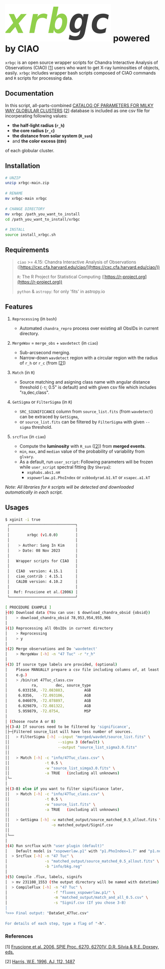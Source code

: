 # ![xrbgc_logo](xrbgc_logo.png) powered by CIAO

`xrbgc` is an open source wrapper scripts for Chandra Interactive Analysis of Observations (CIAO) [[1](#References)] users who want to get X-ray luminosities of objects, easily. `xrbgc` includes wrapper bash scripts composed of CIAO commands and `R` scripts for processing data.



## Documentation
In this script, all-parts-combined [CATALOG OF PARAMETERS FOR MILKY WAY GLOBULAR CLUSTERS](https://physics.mcmaster.ca/~harris/mwgc.dat) [[2](#References)] database is included as one csv file for incorperating following values:

- **the half-light radius (`r_h`)**
- **the core radius (`r_c`)**
- **the distance from solar system (`R_sun`)**
- and **the color excess (`EBV`)**

of each globular cluster.



## Installation

```bash
# UNZIP
unzip xrbgc-main.zip

# RENAME
mv xrbgc-main xrbgc

# CHANGE DIRECTORY
mv xrbgc /path_you_want_to_install
cd /path_you_want_to_install/xrbgc

# INSTALL
source install_xrbgc.sh
```



## Requirements

> `ciao` >= 4.15: Chandra Interactive Analysis of Observations ([https://cxc.cfa.harvard.edu/ciao/](https://cxc.cfa.harvard.edu/ciao/))
>
> `R`: The R Project for Statistical Computing ([https://r-project.org](https://r-project.org))
>
> `python` & `astropy`: for only 'fits' in astropy.io



## Features

1. `Reprocessing` (in `bash`)
	* Automated `chandra_repro` process over existing all ObsIDs in current directory.

2. `MergeWav` = `merge_obs` + `wavdetect` (in `ciao`)
	* Sub-arcsecond merging.
	* Narrow-down `wavdetect` region with a circular region with the radius of `r_h` or `r_c` (from [[2](#References)])

3. `Match` (in `R`)
	* Source matching and asigning class name with angular distance threshold (`-t`; 0.5" is default) and with given csv file which includes "ra,dec,class".

4. `GetSigma` or `FilterSigma` (in `R`)
	* `SRC_SIGNIFICANCE` column from `source_list.fits` (from `wavdetect`) can be extraced by `GetSigma`,
	* or `source_list.fits` can be filtered by `FilterSigma` with given `--sigma` threshold.

5. `srcflux` (in `ciao`)
	* Compute the **luminosity** with `R_sun` ([[2](#References)]) from **merged events**.
	* `min`, `max`, and `median` value of the probability of variability from `glvary`.
	* As a default, run `user_script`: Following parameters will be frozen while `user_script` spectral fitting (by `Sherpa`):
		* `xsphabs.abs1.nH`
		* `xspowerlaw.p1.PhoIndex` or `xsbbodyrad.b1.kT` or `xsapec.a1.kT`


*Note: All libraries for `R` scripts will be detected and downloaded automatically in each script.*



## Usages

```bash
$ xginit -i true
 ┌──────────────────────────────┐
 │                              │
 │        xrbgc (v1.0.0)        │
 │                              │
 │    > Author: Sang In Kim     │
 │    > Date: 08 Nov 2023       │
 │                              │
 │   Wrapper scripts for CIAO   │
 │                              │
 │   CIAO  version: 4.15.1      │
 │   ciao_contrib : 4.15.1      │
 │   CALDB version: 4.10.2      │
 │                              │
 │  Ref: Fruscione et al.(2006) │
 └──────────────────────────────┘

[ PROCEDURE EXAMPLE ]
├(0) Download data (You can use: $ download_chandra_obsid {obsid})
│    > download_chandra_obsid 78,953,954,955,966
│
├(1) Reprocessing all ObsIDs in current directory
│    > Reprocessing
│    > y
│
├(2) Merge observations and Do 'wavdetect'
│    > MergeWav [-h] -n "47 Tuc" -r "r_h"
│
├(3) If source type labels are provided, (optional)
│    Please MANUALLY prepare a csv file including columns of, at least: "ra, dec, source_type"
│    e.g.)
│    > /bin/cat 47Tuc_class.csv
│           ra,        dec, source_type
│     6.033158, -72.083883,         AGB
│     6.0356,   -72.093106,         AGB
│     6.046079, -72.078897,         AGB
│     6.029879, -72.081322,         AGB
│     5.959879, -72.0754,           MSP
│
│ (Choose route A or B)
├┤(3-A) If sources need to be filtered by 'significance',
│├─┤Filtered source_list will have less number of sources.
││   > FilterSigma [-h] --input "merged/wavdet/source_list.fits" \
││                      --sigma 3 (default) \
││                      --output "source_list_sigma3.0.fits"
││
││   > Match [-h] -c "info/47Tuc_class.csv" \
││                -t 0.5 \
││                -w "source_list_simga3.0.fits" \
││                -a TRUE   (including all unknowns)
│└─
│
├┤(3-B) else if you want to filter significance later,
││   > Match [-h] -c "info/47Tuc_class.csv" \
││                -t 0.5 \
││                -w "source_list.fits" \
││                -a TRUE   (including all unknowns)
││ 
││   > GetSigma [-h] -w matched_output/source_matched_0.5_allout.fits \
││                   -o matched_output/Signif.csv
││ 
│└──
│
├(4) Run srcflux with "user plugin (default)"
│    Default model is "xspowerlaw.p1" with "p1.PhoIndex=1.7" and "p1.norm=1e-5"
│  > Srcflux [-h] -n "47 Tuc" \
│                 -s "matched_output/source_matched_0.5_allout.fits" \
│                 -b "info/bkg.reg"
│
├(5) Compile .flux, labels, signifs
│  > mv 231108_1553 (the output directory will be named with datetime)
│  > CompileFlux [-h] -n "47 Tuc" \
│                     -f "fluxes_xspowerlaw.p1/" \
│                     -m "matched_output/match_and_all_0.5.csv" \
│                     -s "Signif.csv (If you chose 3-B)
│
└>>> Final output: "DataSet_47Tuc.csv"

For details of each step, type a flag of "-h".

```





### References
[1] [Fruscione et al. 2006, SPIE Proc. 6270, 62701V, D.R. Silvia & R.E. Doxsey, eds.](https://doi.org/10.1117/12.671760)

[2] [Harris, W.E. 1996, AJ, 112, 1487](http://adsabs.harvard.edu/full/1996AJ....112.1487H)




